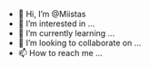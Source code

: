 - 👋 Hi, I’m @Miistas
- 👀 I’m interested in ...
- 🌱 I’m currently learning ...
- 💞️ I’m looking to collaborate on ...
- 📫 How to reach me ...

<!---
Miistas/Miistas is a ✨ special ✨ repository because its `README.md` (this file) appears on your GitHub profile.
You can click the Preview link to take a look at your changes.
--->
